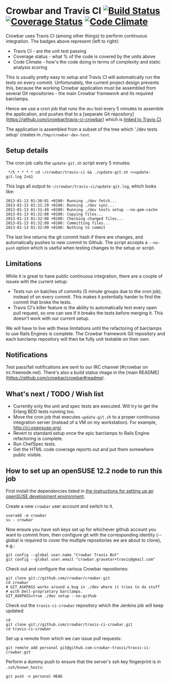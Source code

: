 # Crowbar and Travis CI [![Build Status](https://travis-ci.org/crowbar/travis-ci-crowbar.png?branch=master)](https://travis-ci.org/crowbar/travis-ci-crowbar) [![Coverage Status](https://coveralls.io/repos/crowbar/travis-ci-crowbar/badge.png?branch=master)](https://coveralls.io/r/crowbar/travis-ci-crowbar) [![Code Climate](https://codeclimate.com/github/crowbar/travis-ci-crowbar.png)](https://codeclimate.com/github/crowbar/travis-ci-crowbar)

Crowbar uses Travis CI (among other things) to perform continuous integration.
The badges above represent (left to right):
   * Travis CI - are the unit test passing
   * Coverage status - what % of the code is covered by the units above
   * Code Climate - how's the code doing in terms of complexity and static analysis scoring

This is usually pretty easy to setup and Travis CI will automatically run the
tests on every commit. Unfortunately, the current project design prevents this,
because the working Crowbar application must be assembled from several Git
repositories - the main Crowbar framework and its required barclamps.

Hence we use a cron job that runs the `dev` tool every 5 minutes to assemble
the application, and pushes that to a [separate Git repository]
(https://github.com/crowbar/travis-ci-crowbar) which is
[linked to Travis CI](https://travis-ci.org/crowbar/travis-ci-crowbar).

The application is assembled from a subset of the tree which './dev
tests setup' creates in `/tmp/crowbar-dev-test`.

## Setup details

The cron job calls the `update-git.sh` script every 5 minutes:

```
 */5 * * * * cd ~/crowbar/travis-ci && ./update-git.sh >>update-git.log 2>&1 
```

This logs all output to `~/crowbar/travis-ci/update-git.log`, which looks like:

```
2013-01-13 01:30:01 +0100: Running ./dev fetch...
2013-01-13 01:31:29 +0100: Running ./dev sync...
2013-01-13 01:31:49 +0100: Running ./dev tests setup --no-gem-cache
2013-01-13 01:32:08 +0100: Copying files...
2013-01-13 01:32:08 +0100: Checking changed files...
2013-01-13 01:32:09 +0100: Committing files...
2013-01-13 01:32:09 +0100: Nothing to commit
```

The last line returns the git commit hash if there are changes, and
automatically pushes to new commit to Github. The script accepts a `--no-push`
option which is useful when testing changes to the setup or script.

## Limitations

While it is great to have public continuous integration, there are a couple of
issues with the current setup:

* Tests run on batches of commits (5 minute groups due to the cron job),
  instead of on every commit. This makes it potentially harder to find the
  commit that broke the tests.
* Travis CI's killer feature is the ability to automatically test every open
  pull request, so one can see if it breaks the tests before merging it. This
  doesn't work with our current setup.

We will have to live with these limitations until the refactoring of barclamps
to use Rails Engines is complete. The Crowbar framework Git repository and
each barclamp repository will then be fully unit testable on their own.

## Notifications

Test pass/fail notifications are sent to our IRC channel (#crowbar on
irc.freenode.net). There's also a build status image in the [main README]
(https://github.com/crowbar/crowbar#readme).

## What's next / TODO / Wish list

* Currently only the unit and spec tests are executed. Will try to get the
  Erlang BDD tests running too.
* Move the cron job that executes `update-git.sh` to a proper continuous
  integration server (instead of a VM on my workstation). For example,
  http://ci.opensuse.org/.
* Revert to standard setup once the epic barclamps to Rails Engine refactoring
  is complete.
* Run ChefSpec tests.
* Get the HTML code coverage reports out and put them somewhere public visible.

## How to set up an openSUSE 12.2 node to run this job

First install the dependencies listed in [the instructions for setting
up an openSUSE development environment](../doc/devguide/openSUSE-dev-env.md).

Create a new `crowbar` user account and switch to it.

    useradd -m crowbar
    su - crowbar

Now ensure you have ssh keys set up for whichever github account
you want to commit from, then configure git with the corresponding
identity (--global is required to cover the multiple repositories
we are about to clone), e.g.:

    git config --global user.name "Crowbar Travis Bot"
    git config --global user.email "crowbar.gravatar+travis@gmail.com"

Check out and configure the various Crowbar repositories:

    git clone git://github.com/crowbar/crowbar.git
    cd crowbar
    # GIT_ASKPASS works around a bug in ./dev where it tries to do stuff
    # with Dell-proprietary barclamps.
    GIT_ASKPASS=true ./dev setup --no-github

Check out the `travis-ci-crowbar` repository which the Jenkins job
will keep updated:

    cd
    git clone git://github.com/crowbar/travis-ci-crowbar.git
    cd travis-ci-crowbar

Set up a remote from which we can issue pull requests:

    git remote add personal git@github.com:crowbar-travis/travis-ci-crowbar.git

Perform a dummy push to ensure that the server's ssh key fingerprint
is in `.ssh/known_hosts`:

    git push -n personal HEAD
